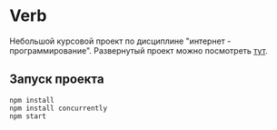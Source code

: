 # Verb
Небольшой курсовой проект по дисциплине "интернет - программирование". Развернутый проект можно посмотреть <a href="https://verb-site.herokuapp.com/">тут</a>.

## Запуск проекта

```
npm install
npm install concurrently
npm start
```